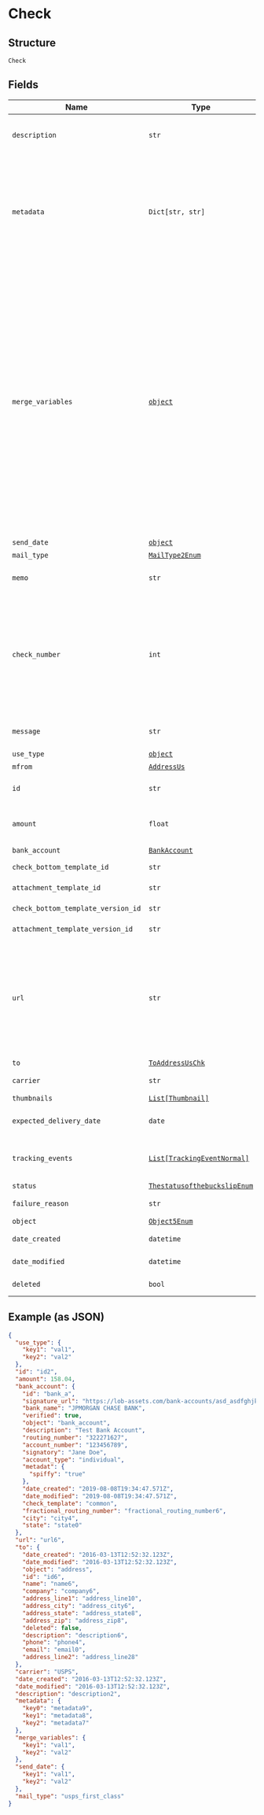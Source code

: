 
# Check

## Structure

`Check`

## Fields

| Name | Type | Tags | Description |
|  --- | --- | --- | --- |
| `description` | `str` | Optional | An internal description that identifies this resource. Must be no longer than 255 characters.<br>**Constraints**: *Maximum Length*: `255` |
| `metadata` | `Dict[str, str]` | Optional | Use metadata to store custom information for tagging and labeling back to your internal systems. Must be an object with up to 20 key-value pairs. Keys must be at most 40 characters and values must be at most 500 characters. Neither can contain the characters `"` and `\`. i.e. '{"customer_id" : "NEWYORK2015"}' Nested objects are not supported.  See [Metadata](#section/Metadata) for more information. |
| `merge_variables` | [`object`](../../doc/models/object-enum.md) | Optional | You can input a merge variable payload object to your template to render dynamic content. For example, if you have a template like: `{{variable_name}}`, pass in `{"variable_name": "Harry"}` to render `Harry`. `merge_variables` must be an object. Any type of value is accepted as long as the object is valid JSON; you can use `strings`, `numbers`, `booleans`, `arrays`, `objects`, or `null`. The max length of the object is 25,000 characters. If you call `JSON.stringify` on your object, it can be no longer than 25,000 characters. Your variable names cannot contain any whitespace or any of the following special characters: `!`, `"`, `#`, `%`, `&`, `'`, `(`, `)`, `*`, `+`, `,`, `/`, `;`, `<`, `=`, `>`, `@`, `[`, `\`, `]`, `^`, `````, `{`, `\|`, `}`, `~`. More instructions can be found in <a href="https://help.lob.com/print-and-mail/designing-mail-creatives/dynamic-personalization#using-html-and-merge-variables-10" target="_blank">our guide to using html and merge variables</a>. Depending on your <a href="https://dashboard.lob.com/#/settings/account" target="_blank">Merge Variable strictness</a> setting, if you define variables in your HTML but do not pass them here, you will either receive an error or the variable will render as an empty string. |
| `send_date` | [`object`](../../doc/models/object-enum.md) | Optional | - |
| `mail_type` | [`MailType2Enum`](../../doc/models/mail-type-2-enum.md) | Optional | - |
| `memo` | `str` | Optional | Text to include on the memo line of the check.<br>**Constraints**: *Maximum Length*: `40` |
| `check_number` | `int` | Optional | An integer that designates the check number.<br>If `check_number` is not provided, checks created from a new `bank_account` will start at `10000` and increment with each check created with the `bank_account`.<br>A provided `check_number` overrides the defaults. Subsequent checks created with the same `bank_account` will increment from the provided check number.<br>**Constraints**: `>= 1`, `<= 500000000` |
| `message` | `str` | Optional | Max of 400 characters to be included at the bottom of the check page.<br>**Constraints**: *Maximum Length*: `400` |
| `use_type` | [`object`](../../doc/models/object-enum.md) | Required | - |
| `mfrom` | [`AddressUs`](../../doc/models/address-us.md) | Optional | - |
| `id` | `str` | Required | Unique identifier prefixed with `chk_`.<br>**Constraints**: *Pattern*: `^chk_[a-zA-Z0-9]+$` |
| `amount` | `float` | Required | The payment amount to be sent in US dollars.<br>**Constraints**: `<= 999999.99`, *Multiple Of*: `0.01` |
| `bank_account` | [`BankAccount`](../../doc/models/bank-account.md) | Required | - |
| `check_bottom_template_id` | `str` | Optional | **Constraints**: *Pattern*: `^tmpl_[a-zA-Z0-9]+$` |
| `attachment_template_id` | `str` | Optional | **Constraints**: *Pattern*: `^tmpl_[a-zA-Z0-9]+$` |
| `check_bottom_template_version_id` | `str` | Optional | **Constraints**: *Pattern*: `^vrsn_[a-zA-Z0-9]+$` |
| `attachment_template_version_id` | `str` | Optional | **Constraints**: *Pattern*: `^vrsn_[a-zA-Z0-9]+$` |
| `url` | `str` | Required | A [signed link](#section/Asset-URLs) served over HTTPS. The link returned will expire in 30 days to prevent mis-sharing. Each time a GET request is initiated, a new signed URL will be generated.<br>**Constraints**: *Pattern*: `^https://lob-assets\.com/(letters\|postcards\|bank-accounts\|checks\|self-mailers\|cards)/[a-z]{3,4}_[a-z0-9]{15,16}(\.pdf\|_thumb_[a-z]+_[0-9]+\.png)\?(version=[a-z0-9-]*&)?expires=[0-9]{10}&signature=[a-zA-Z0-9-_]+$` |
| `to` | [`ToAddressUsChk`](../../doc/models/to-address-us-chk.md) | Required | - |
| `carrier` | `str` | Required, Constant | **Default**: `'USPS'` |
| `thumbnails` | [`List[Thumbnail]`](../../doc/models/thumbnail.md) | Optional | - |
| `expected_delivery_date` | `date` | Optional | A date in YYYY-MM-DD format of the mailpiece's expected delivery date based on its `send_date`. |
| `tracking_events` | [`List[TrackingEventNormal]`](../../doc/models/tracking-event-normal.md) | Optional | An array of tracking_event objects ordered by ascending `time`. Will not be populated for checks created in test mode. |
| `status` | [`ThestatusofthebuckslipEnum`](../../doc/models/thestatusofthebuckslip-enum.md) | Optional | - |
| `failure_reason` | `str` | Optional | A string describing the reason for failure if the check failed to render. |
| `object` | [`Object5Enum`](../../doc/models/object-5-enum.md) | Optional | - |
| `date_created` | `datetime` | Required | A timestamp in ISO 8601 format of the date the resource was created. |
| `date_modified` | `datetime` | Required | A timestamp in ISO 8601 format of the date the resource was last modified. |
| `deleted` | `bool` | Optional | Only returned if the resource has been successfully deleted. |

## Example (as JSON)

```json
{
  "use_type": {
    "key1": "val1",
    "key2": "val2"
  },
  "id": "id2",
  "amount": 158.04,
  "bank_account": {
    "id": "bank_a",
    "signature_url": "https://lob-assets.com/bank-accounts/asd_asdfghjkqwertyui.pdf?expires=1234567890&signature=aksdf",
    "bank_name": "JPMORGAN CHASE BANK",
    "verified": true,
    "object": "bank_account",
    "description": "Test Bank Account",
    "routing_number": "322271627",
    "account_number": "123456789",
    "signatory": "Jane Doe",
    "account_type": "individual",
    "metadat": {
      "spiffy": "true"
    },
    "date_created": "2019-08-08T19:34:47.571Z",
    "date_modified": "2019-08-08T19:34:47.571Z",
    "check_template": "common",
    "fractional_routing_number": "fractional_routing_number6",
    "city": "city4",
    "state": "state0"
  },
  "url": "url6",
  "to": {
    "date_created": "2016-03-13T12:52:32.123Z",
    "date_modified": "2016-03-13T12:52:32.123Z",
    "object": "address",
    "id": "id6",
    "name": "name6",
    "company": "company6",
    "address_line1": "address_line10",
    "address_city": "address_city6",
    "address_state": "address_state8",
    "address_zip": "address_zip8",
    "deleted": false,
    "description": "description6",
    "phone": "phone4",
    "email": "email0",
    "address_line2": "address_line28"
  },
  "carrier": "USPS",
  "date_created": "2016-03-13T12:52:32.123Z",
  "date_modified": "2016-03-13T12:52:32.123Z",
  "description": "description2",
  "metadata": {
    "key0": "metadata9",
    "key1": "metadata8",
    "key2": "metadata7"
  },
  "merge_variables": {
    "key1": "val1",
    "key2": "val2"
  },
  "send_date": {
    "key1": "val1",
    "key2": "val2"
  },
  "mail_type": "usps_first_class"
}
```


